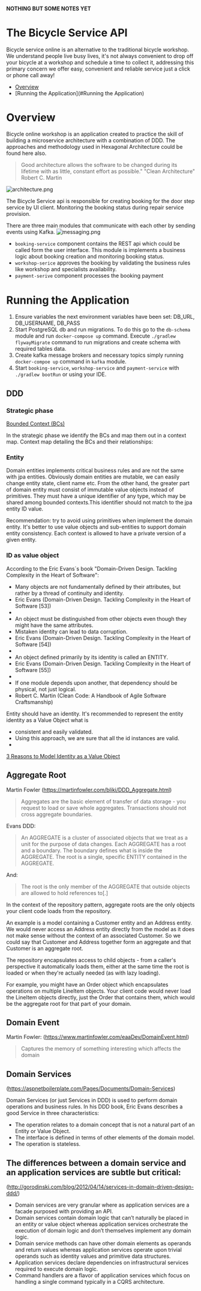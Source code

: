 #### NOTHING BUT SOME NOTES YET

# The Bicycle Service API

Bicycle service online is an alternative to the traditional bicycle workshop.
We understand people live busy lives, it's not always convenient to drop off your bicycle at a workshop and schedule
a time to collect it, addressing this primary concern we offer easy, convenient and reliable service just a click or
phone call away!

- [Overview](#Overview)
- [Running the Application](#Running the Application)

Overview
=======================================================
Bicycle online workshop is an application created to practice the skill of building a microservice architecture with a 
combination of DDD. The approaches and methodology used in Hexagonal Architecture could be found here also.

>Good architecture allows the software to be changed during its lifetime with as little, constant effort as possible." 
"Clean Architecture" Robert C. Martin

![architecture.png](readme/images/app.png)

The Bicycle Service api is responsible for creating booking for the door step service by UI client. 
Monitoring the booking status during repair service provision.

There are three main modules that communicate with each other by sending events using Kafka.
![messaging.png](readme/images/messaging.png)
- `booking-service` component contains the REST api which could be called form the user interface. This module is
implements a business logic about booking creation and monitoring booking status.
- `workshop-serice` approves the booking by validating the business rules like workshop and specialists availability.
- `payment-serive` component processes the booking payment

Running the Application
=======================================================
1. Ensure variables the next environment variables have been set: DB_URL, DB_USERNAME, DB_PASS
2. Start PostgreSQL db and run migrations. To do this go to the `db-schema` module and run `docker-compose up` command.
Execute `./gradlew flywayMigrate` command to run migrations and create schema with required tables data.
3. Create kafka message brokers and necessary topics simply running `docker-compoe up` command in `kafka` module. 
4. Start `booking-service`, `workshop-service` and `payment-service` with  
   `./gradlew bootRun` or using your IDE.

   

## DDD
### Strategic phase
[Bounded Context (BCs)](https://martinfowler.com/bliki/BoundedContext.html)

In the strategic phase we identify the BCs and map them out in a context map.
Context map detailing the BCs and their relationships:


### Entity

Domain entities implements critical business rules and are not the same with jpa entities.
Obviously domain entities are mutable, we can easily change entity state, client name etc.
From the other hand, the greater part of domain entity must consist of immutable value objects instead of primitives.
They must have a unique identifier of any type, which may be shared among bounded contexts.This identifier should not match to the jpa entity ID value. 

Recommendation: try to avoid using primitives when implement the domain entity. It's better to use value objects and sub-entities 
to support domain entity consistency.  Each context is allowed to have a private version of a given entity.

### ID as value object

According to the Eric Evans`s book "Domain-Driven Design. Tackling Complexity in the Heart of Software":

* Many objects are not fundamentally defined by their attributes, but rather by a thread of continuity and identity.
* Eric Evans (Domain-Driven Design. Tackling Complexity in the Heart of Software [53])
*
* An object must be distinguished from other objects even though they might have the same attributes.
* Mistaken identity can lead to data corruption.
* Eric Evans (Domain-Driven Design. Tackling Complexity in the Heart of Software [54])
*
* An object defined primarily by its identity is called an ENTITY.
* Eric Evans (Domain-Driven Design. Tackling Complexity in the Heart of Software [55])
*
* If one module depends upon another, that dependency should be physical, not just logical.
* Robert C. Martin (Clean Code: A Handbook of Agile Software Craftsmanship)

Entity should have an identity. It's recommended to represent the entity identity as a Value Object what is
* consistent and easily validated.
* Using this approach, we are sure that all the id instances are valid.
* 
[3 Reasons to Model Identity as a Value Object](https://buildplease.com/pages/vo-ids/)


## Aggregate Root
Martin Fowler (https://martinfowler.com/bliki/DDD_Aggregate.html)
>Aggregates are the basic element of transfer of data storage - you request to load or save whole aggregates. Transactions should not cross aggregate boundaries.

Evans DDD:
>An AGGREGATE is a cluster of associated objects that we treat as a unit for the purpose of data changes. Each AGGREGATE has a root and a boundary. The boundary defines what is inside the AGGREGATE. The root is a single, specific ENTITY contained in the AGGREGATE.

And:

>The root is the only member of the AGGREGATE that outside objects are allowed to hold references to[.]

In the context of the repository pattern, aggregate roots are the only objects your client code loads from the repository.

An example is a model containing a Customer entity and an Address entity. We would never access an Address entity directly from the model as it does not make sense without the context of an associated Customer. So we could say that Customer and Address together form an aggregate and that Customer is an aggregate root.

The repository encapsulates access to child objects - from a caller's perspective it automatically loads them, either at the same time the root is loaded or when they're actually needed (as with lazy loading).

For example, you might have an Order object which encapsulates operations on multiple LineItem objects. Your client code would never load the LineItem objects directly, just the Order that contains them, which would be the aggregate root for that part of your domain.


## Domain Event
Martin Fowler: (https://www.martinfowler.com/eaaDev/DomainEvent.html)
>Captures the memory of something interesting which affects the domain

## Domain Services
(https://aspnetboilerplate.com/Pages/Documents/Domain-Services)

Domain Services (or just Services in DDD) is used to perform domain operations and business rules. In his DDD book, Eric Evans describes a good Service in three characteristics:

- The operation relates to a domain concept that is not a natural part of an Entity or Value Object.
- The interface is defined in terms of other elements of the domain model.
- The operation is stateless.


## The differences between a domain service and an application services are subtle but critical:
(http://gorodinski.com/blog/2012/04/14/services-in-domain-driven-design-ddd/)

- Domain services are very granular where as application services are a facade purposed with providing an API.
- Domain services contain domain logic that can’t naturally be placed in an entity or value object whereas application services orchestrate the execution of domain logic and don’t themselves implement any domain logic.
- Domain service methods can have other domain elements as operands and return values whereas application services operate upon trivial operands such as identity values and primitive data structures.
- Application services declare dependencies on infrastructural services required to execute domain logic.
- Command handlers are a flavor of application services which focus on handling a single command typically in a CQRS architecture.
